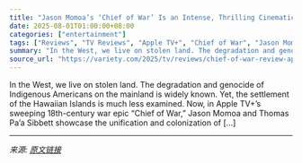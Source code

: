 ```yaml
---
title: "Jason Momoa’s ‘Chief of War’ Is an Intense, Thrilling Cinematic Epic: TV Review"
date: 2025-08-01T01:00:00+08:00
categories: ["entertainment"]
tags: ["Reviews", "TV Reviews", "Apple TV+", "Chief of War", "Jason Momoa"]
summary: "In the West, we live on stolen land. The degradation and genocide of Indigenous Americans on the mainland is widely known. Yet, the settlement of the Hawaiian Islands is much less examined. Now, in Ap"
source_url: "https://variety.com/2025/tv/reviews/chief-of-war-review-apple-tv-plus-jason-momoa-1236473404/"
---
```


In the West, we live on stolen land. The degradation and genocide of Indigenous Americans on the mainland is widely known. Yet, the settlement of the Hawaiian Islands is much less examined. Now, in Apple TV+&#8217;s sweeping 18th-century war epic &#8220;Chief of War,&#8221; Jason Momoa and Thomas Pa&#8217;a Sibbett showcase the unification and colonization of [&#8230;]

---

*来源: [原文链接](https://variety.com/2025/tv/reviews/chief-of-war-review-apple-tv-plus-jason-momoa-1236473404/)*
